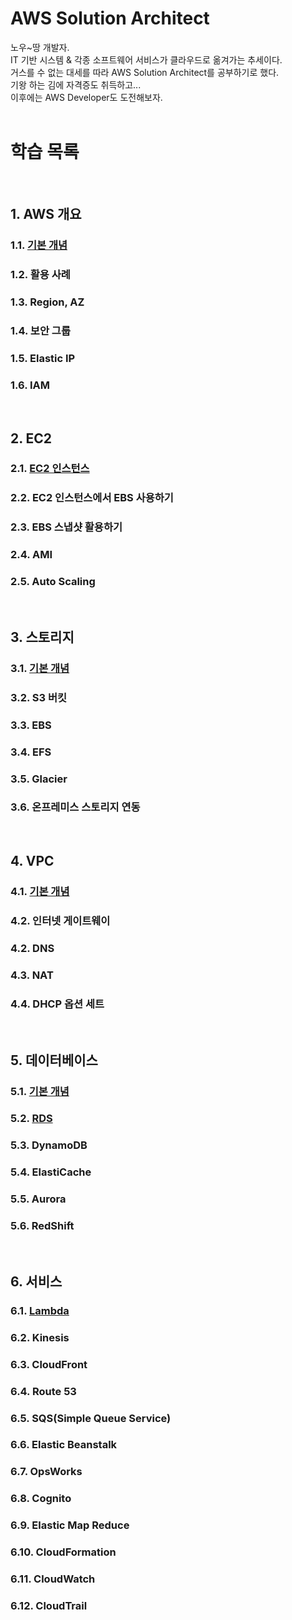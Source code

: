 # AWS Solution Architect

노우~땅 개발자.    
IT 기반 시스템 & 각종 소프트웨어 서비스가 클라우드로 옮겨가는 추세이다.    
거스를 수 없는 대세를 따라 AWS Solution Architect를 공부하기로 했다.    
기왕 하는 김에 자격증도 취득하고...    
이후에는 AWS Developer도 도전해보자.  
<br>

# 학습 목록
<br>

## 1. AWS 개요
### 1.1. [기본 개념](https://github.com/JinKeonsu/AWS_SA/blob/main/Intro/basic_concept.md)
### 1.2. 활용 사례
### 1.3. Region, AZ
### 1.4. 보안 그룹
### 1.5. Elastic IP
### 1.6. IAM   
<br>      

## 2. EC2
### 2.1. [EC2 인스턴스](https://github.com/JinKeonsu/AWS_SA/blob/main/EC2/ec2_basic.md)
### 2.2. EC2 인스턴스에서 EBS 사용하기
### 2.3. EBS 스냅샷 활용하기
### 2.4. AMI
### 2.5. Auto Scaling    
<br>  

## 3. 스토리지
### 3.1. [기본 개념](https://github.com/JinKeonsu/AWS_SA/blob/main/Storage/storage_basic.md)
### 3.2. S3 버킷
### 3.3. EBS
### 3.4. EFS
### 3.5. Glacier
### 3.6. 온프레미스 스토리지 연동    
<br>  

## 4. VPC
### 4.1. [기본 개념](https://github.com/JinKeonsu/AWS_SA/blob/main/VPC/VPC_basic.md)
### 4.2. 인터넷 게이트웨이
### 4.2. DNS
### 4.3. NAT
### 4.4. DHCP 옵션 세트      
<br>      

## 5. 데이터베이스
### 5.1. [기본 개념](https://github.com/JinKeonsu/AWS_SA/blob/main/Database/Database_basic.md)
### 5.2. [RDS](https://github.com/JinKeonsu/AWS_SA/blob/main/Database/RDS.md)  
### 5.3. DynamoDB
### 5.4. ElastiCache
### 5.5. Aurora
### 5.6. RedShift     
<br>  

## 6. 서비스
### 6.1. [Lambda](https://github.com/JinKeonsu/AWS_SA/blob/main/Services/Lambda.md)
### 6.2. Kinesis
### 6.3. CloudFront
### 6.4. Route 53
### 6.5. SQS(Simple Queue Service)
### 6.6. Elastic Beanstalk
### 6.7. OpsWorks
### 6.8. Cognito
### 6.9. Elastic Map Reduce
### 6.10. CloudFormation
### 6.11. CloudWatch
### 6.12. CloudTrail     








